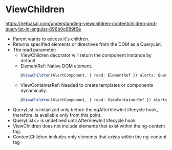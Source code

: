 # ViewChildren
https://netbasal.com/understanding-viewchildren-contentchildren-and-querylist-in-angular-896b0c689f6e

- Parent wants to access it's children.
- Returns specified elements or directives from the DOM as a QueryList.
- The read parameter:
  - ViewChildren decorator will return the component instance by default.
  - ElementRef: Native DOM element.
    ````typescript
    @ViewChildren(AlertComponent, { read: ElementRef }) alerts: QueryList<AlertComponent>
    ````
  - ViewContainerRef: Needed to create templates or components dynamically.
    ````typescript
    @ViewChildren(AlertComponent, { read: ViewContainerRef }) alerts: QueryList<AlertComponent>
    ````
- QueryList is initialized only before the ngAfterViewInit lifecycle hook, therefore, is available only from this point.
- QueryList<> is undefined until AfterViewInit lifecycle hook
- ViewChildren does not include elements that exist within the ng-content tag.
- ContentChildren includes only elements that exists within the ng-content tag

